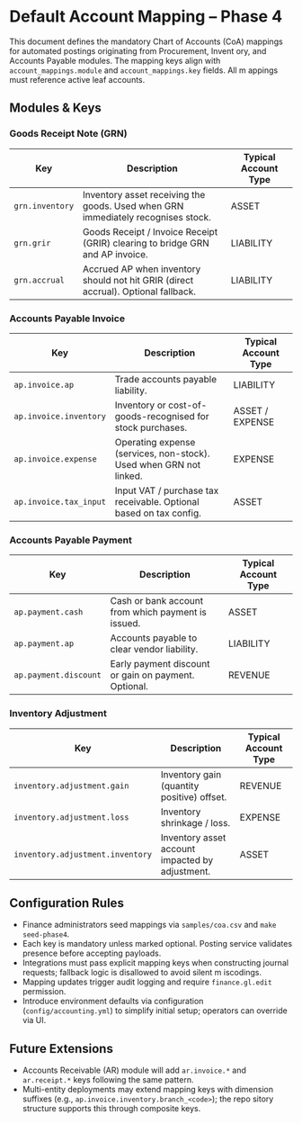 # Default Account Mapping – Phase 4

This document defines the mandatory Chart of Accounts (CoA) mappings for automated postings originating from Procurement, Invent
ory, and Accounts Payable modules. The mapping keys align with `account_mappings.module` and `account_mappings.key` fields. All m
appings must reference active leaf accounts.

## Modules & Keys

### Goods Receipt Note (GRN)
| Key | Description | Typical Account Type |
| --- | ----------- | -------------------- |
| `grn.inventory` | Inventory asset receiving the goods. Used when GRN immediately recognises stock. | ASSET |
| `grn.grir` | Goods Receipt / Invoice Receipt (GRIR) clearing to bridge GRN and AP invoice. | LIABILITY |
| `grn.accrual` | Accrued AP when inventory should not hit GRIR (direct accrual). Optional fallback. | LIABILITY |

### Accounts Payable Invoice
| Key | Description | Typical Account Type |
| --- | ----------- | -------------------- |
| `ap.invoice.ap` | Trade accounts payable liability. | LIABILITY |
| `ap.invoice.inventory` | Inventory or cost-of-goods-recognised for stock purchases. | ASSET / EXPENSE |
| `ap.invoice.expense` | Operating expense (services, non-stock). Used when GRN not linked. | EXPENSE |
| `ap.invoice.tax_input` | Input VAT / purchase tax receivable. Optional based on tax config. | ASSET |

### Accounts Payable Payment
| Key | Description | Typical Account Type |
| --- | ----------- | -------------------- |
| `ap.payment.cash` | Cash or bank account from which payment is issued. | ASSET |
| `ap.payment.ap` | Accounts payable to clear vendor liability. | LIABILITY |
| `ap.payment.discount` | Early payment discount or gain on payment. Optional. | REVENUE |

### Inventory Adjustment
| Key | Description | Typical Account Type |
| --- | ----------- | -------------------- |
| `inventory.adjustment.gain` | Inventory gain (quantity positive) offset. | REVENUE |
| `inventory.adjustment.loss` | Inventory shrinkage / loss. | EXPENSE |
| `inventory.adjustment.inventory` | Inventory asset account impacted by adjustment. | ASSET |

## Configuration Rules
* Finance administrators seed mappings via `samples/coa.csv` and `make seed-phase4`.
* Each key is mandatory unless marked optional. Posting service validates presence before accepting payloads.
* Integrations must pass explicit mapping keys when constructing journal requests; fallback logic is disallowed to avoid silent m
  iscodings.
* Mapping updates trigger audit logging and require `finance.gl.edit` permission.
* Introduce environment defaults via configuration (`config/accounting.yml`) to simplify initial setup; operators can override via
  UI.

## Future Extensions
* Accounts Receivable (AR) module will add `ar.invoice.*` and `ar.receipt.*` keys following the same pattern.
* Multi-entity deployments may extend mapping keys with dimension suffixes (e.g., `ap.invoice.inventory.branch_<code>`); the repo
  sitory structure supports this through composite keys.
